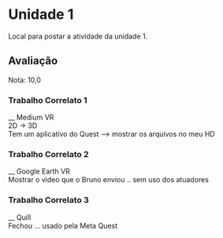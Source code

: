 # Unidade 1

Local para postar a atividade da unidade 1.  

## Avaliação

Nota: 10,0  

### Trabalho Correlato 1

__ Medium VR  
2D -> 3D  
Tem um aplicativo do Quest --> mostrar os arquivos no meu HD  

### Trabalho Correlato 2

__ Google Earth VR  
Mostrar o video que o Bruno enviou .. sem uso dos atuadores  

### Trabalho Correlato 3

__ Quill  
Fechou  ... usado pela Meta Quest  
